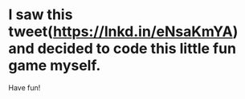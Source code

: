 ﻿# I saw this tweet(https://lnkd.in/eNsaKmYA) and decided to code this little fun game myself.
Have fun!
